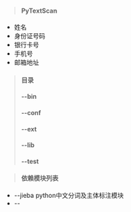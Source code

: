 > #### PyTextScan
* 姓名
* 身份证号码
* 银行卡号
* 手机号
* 邮箱地址

> #### 目录
> #### --bin
> #### --conf
> #### --ext
> #### --lib
> #### --test

> #### 依赖模块列表
* --jieba python中文分词及主体标注模块
* --